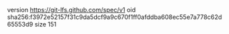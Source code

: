 version https://git-lfs.github.com/spec/v1
oid sha256:f3972e52157f31c9da5dcf9a9c670f1ff0afddba608ec55e7a778c62d65553d9
size 151
